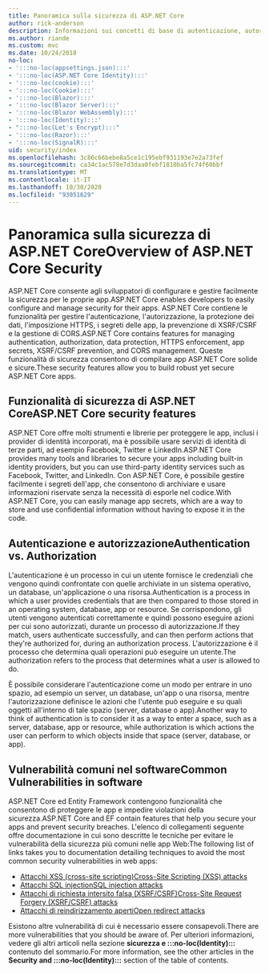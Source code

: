 ```yaml
---
title: Panoramica sulla sicurezza di ASP.NET Core
author: rick-anderson
description: Informazioni sui concetti di base di autenticazione, autorizzazione e sicurezza in ASP.NET Core.
ms.author: riande
ms.custom: mvc
ms.date: 10/24/2018
no-loc:
- ':::no-loc(appsettings.json):::'
- ':::no-loc(ASP.NET Core Identity):::'
- ':::no-loc(cookie):::'
- ':::no-loc(Cookie):::'
- ':::no-loc(Blazor):::'
- ':::no-loc(Blazor Server):::'
- ':::no-loc(Blazor WebAssembly):::'
- ':::no-loc(Identity):::'
- ":::no-loc(Let's Encrypt):::"
- ':::no-loc(Razor):::'
- ':::no-loc(SignalR):::'
uid: security/index
ms.openlocfilehash: 3c86c66bebe8a5ce1c195ebf931193e7e2a73fef
ms.sourcegitcommit: ca34c1ac578e7d3daa0febf1810ba5fc74f60bbf
ms.translationtype: MT
ms.contentlocale: it-IT
ms.lasthandoff: 10/30/2020
ms.locfileid: "93051629"
---
```

# <a name="overview-of-aspnet-core-security"></a><span data-ttu-id="f1d04-103">Panoramica sulla sicurezza di ASP.NET Core</span><span class="sxs-lookup"><span data-stu-id="f1d04-103">Overview of ASP.NET Core Security</span></span>

<span data-ttu-id="f1d04-104">ASP.NET Core consente agli sviluppatori di configurare e gestire facilmente la sicurezza per le proprie app.</span><span class="sxs-lookup"><span data-stu-id="f1d04-104">ASP.NET Core enables developers to easily configure and manage security for their apps.</span></span> <span data-ttu-id="f1d04-105">ASP.NET Core contiene le funzionalità per gestire l'autenticazione, l'autorizzazione, la protezione dei dati, l'imposizione HTTPS, i segreti delle app, la prevenzione di XSRF/CSRF e la gestione di CORS.</span><span class="sxs-lookup"><span data-stu-id="f1d04-105">ASP.NET Core contains features for managing authentication, authorization, data protection, HTTPS enforcement, app secrets, XSRF/CSRF prevention, and CORS management.</span></span> <span data-ttu-id="f1d04-106">Queste funzionalità di sicurezza consentono di compilare app ASP.NET Core solide e sicure.</span><span class="sxs-lookup"><span data-stu-id="f1d04-106">These security features allow you to build robust yet secure ASP.NET Core apps.</span></span>

## <a name="aspnet-core-security-features"></a><span data-ttu-id="f1d04-107">Funzionalità di sicurezza di ASP.NET Core</span><span class="sxs-lookup"><span data-stu-id="f1d04-107">ASP.NET Core security features</span></span>

<span data-ttu-id="f1d04-108">ASP.NET Core offre molti strumenti e librerie per proteggere le app, inclusi i provider di identità incorporati, ma è possibile usare servizi di identità di terze parti, ad esempio Facebook, Twitter e LinkedIn.</span><span class="sxs-lookup"><span data-stu-id="f1d04-108">ASP.NET Core provides many tools and libraries to secure your apps including built-in identity providers, but you can use third-party identity services such as Facebook, Twitter, and LinkedIn.</span></span> <span data-ttu-id="f1d04-109">Con ASP.NET Core, è possibile gestire facilmente i segreti dell'app, che consentono di archiviare e usare informazioni riservate senza la necessità di esporle nel codice.</span><span class="sxs-lookup"><span data-stu-id="f1d04-109">With ASP.NET Core, you can easily manage app secrets, which are a way to store and use confidential information without having to expose it in the code.</span></span>

## <a name="authentication-vs-authorization"></a><span data-ttu-id="f1d04-110">Autenticazione e autorizzazione</span><span class="sxs-lookup"><span data-stu-id="f1d04-110">Authentication vs. Authorization</span></span>

<span data-ttu-id="f1d04-111">L'autenticazione è un processo in cui un utente fornisce le credenziali che vengono quindi confrontate con quelle archiviate in un sistema operativo, un database, un'applicazione o una risorsa.</span><span class="sxs-lookup"><span data-stu-id="f1d04-111">Authentication is a process in which a user provides credentials that are then compared to those stored in an operating system, database, app or resource.</span></span> <span data-ttu-id="f1d04-112">Se corrispondono, gli utenti vengono autenticati correttamente e quindi possono eseguire azioni per cui sono autorizzati, durante un processo di autorizzazione.</span><span class="sxs-lookup"><span data-stu-id="f1d04-112">If they match, users authenticate successfully, and can then perform actions that they're authorized for, during an authorization process.</span></span> <span data-ttu-id="f1d04-113">L'autorizzazione è il processo che determina quali operazioni può eseguire un utente.</span><span class="sxs-lookup"><span data-stu-id="f1d04-113">The authorization refers to the process that determines what a user is allowed to do.</span></span>

<span data-ttu-id="f1d04-114">È possibile considerare l'autenticazione come un modo per entrare in uno spazio, ad esempio un server, un database, un'app o una risorsa, mentre l'autorizzazione definisce le azioni che l'utente può eseguire e su quali oggetti all'interno di tale spazio (server, database o app).</span><span class="sxs-lookup"><span data-stu-id="f1d04-114">Another way to think of authentication is to consider it as a way to enter a space, such as a server, database, app or resource, while authorization is which actions the user can perform to which objects inside that space (server, database, or app).</span></span>

## <a name="common-vulnerabilities-in-software"></a><span data-ttu-id="f1d04-115">Vulnerabilità comuni nel software</span><span class="sxs-lookup"><span data-stu-id="f1d04-115">Common Vulnerabilities in software</span></span>

<span data-ttu-id="f1d04-116">ASP.NET Core ed Entity Framework contengono funzionalità che consentono di proteggere le app e impedire violazioni della sicurezza.</span><span class="sxs-lookup"><span data-stu-id="f1d04-116">ASP.NET Core and EF contain features that help you secure your apps and prevent security breaches.</span></span> <span data-ttu-id="f1d04-117">L'elenco di collegamenti seguente offre documentazione in cui sono descritte le tecniche per evitare le vulnerabilità della sicurezza più comuni nelle app Web:</span><span class="sxs-lookup"><span data-stu-id="f1d04-117">The following list of links takes you to documentation detailing techniques to avoid the most common security vulnerabilities in web apps:</span></span>

* [<span data-ttu-id="f1d04-118">Attacchi XSS (cross-site scripting)</span><span class="sxs-lookup"><span data-stu-id="f1d04-118">Cross-Site Scripting (XSS) attacks</span></span>](xref:security/cross-site-scripting)
* [<span data-ttu-id="f1d04-119">Attacchi SQL injection</span><span class="sxs-lookup"><span data-stu-id="f1d04-119">SQL injection attacks</span></span>](/ef/core/querying/raw-sql)
* [<span data-ttu-id="f1d04-120">Attacchi di richiesta intersito falsa (XSRF/CSRF)</span><span class="sxs-lookup"><span data-stu-id="f1d04-120">Cross-Site Request Forgery (XSRF/CSRF) attacks</span></span>](xref:security/anti-request-forgery)
* [<span data-ttu-id="f1d04-121">Attacchi di reindirizzamento aperti</span><span class="sxs-lookup"><span data-stu-id="f1d04-121">Open redirect attacks</span></span>](xref:security/preventing-open-redirects)

<span data-ttu-id="f1d04-122">Esistono altre vulnerabilità di cui è necessario essere consapevoli.</span><span class="sxs-lookup"><span data-stu-id="f1d04-122">There are more vulnerabilities that you should be aware of.</span></span> <span data-ttu-id="f1d04-123">Per ulteriori informazioni, vedere gli altri articoli nella sezione **sicurezza e :::no-loc(Identity):::** contenuto del sommario.</span><span class="sxs-lookup"><span data-stu-id="f1d04-123">For more information, see the other articles in the **Security and :::no-loc(Identity):::** section of the table of contents.</span></span>
